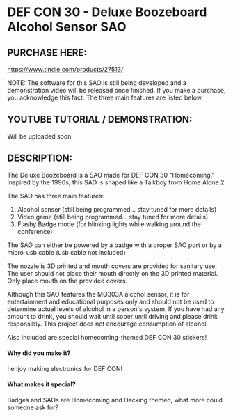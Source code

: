 # DEF CON 30 - Deluxe Boozeboard Alcohol Sensor SAO

## PURCHASE HERE:
https://www.tindie.com/products/27513/

NOTE: The software for this SAO is still being developed and a demonstration video will be released once finished.  If you make a purchase, you acknowledge this fact.  The three main features are listed below.  

## YOUTUBE TUTORIAL / DEMONSTRATION: 
Will be uploaded soon

## DESCRIPTION:  
The Deluxe Boozeboard is a SAO made for DEF CON 30 "Homecoming."  Inspired by the 1990s, this SAO is shaped like a Talkboy from Home Alone 2.  

The SAO has three main features:  
1) Alcohol sensor   (still being programmed... stay tuned for more details)  
2) Video game (still being programmed... stay tuned for more details)  
3) Flashy Badge mode (for blinking lights while walking around the conference)  

The SAO can either be powered by a badge with a proper SAO port or by a micro-usb cable (usb cable not included)  

The nozzle is 3D printed and mouth covers are provided for sanitary use.  The user should not place their mouth directly on the 3D printed material.  Only place mouth on the provided covers.  

Although this SAO features the MQ303A alcohol sensor, it is for entertainment and educational purposes only and should not be used to determine actual levels of alcohol in a person's system.  If you have had any amount to drink, you should wait until sober until driving and please drink responsibly.  This project does not encourage consumption of alcohol.  

Also included are special homecoming-themed DEF CON 30 stickers!  

#### Why did you make it?
I enjoy making electronics for DEF CON!

#### What makes it special?
Badges and SAOs are Homecoming and Hacking themed, what more could someone ask for?

